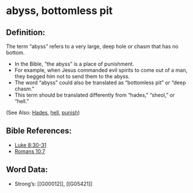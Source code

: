 # abyss, bottomless pit

## Definition:

The term “abyss” refers to a very large, deep hole or chasm that has no bottom.

* In the Bible, “the abyss” is a place of punishment.
* For example, when Jesus commanded evil spirits to come out of a man, they begged him not to send them to the abyss.
* The word “abyss” could also be translated as “bottomless pit” or “deep chasm.”
* This term should be translated differently from “hades,” “sheol,” or “hell.”

(See Also: [Hades](../kt/hades.md), [hell](../kt/hell.md), [punish](../other/punish.md))

## Bible References:

* [Luke 8:30-31](rc://en/tn/help/luk/08/30)
* [Romans 10:7](rc://en/tn/help/rom/10/07)

## Word Data:

* Strong’s: [[G00012]], [[G05421]]
